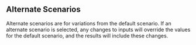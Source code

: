 ## Alternate Scenarios

Alternate scenarios are for variations from the default scenario. If an alternate 
scenario is selected, any changes to inputs will override the 
values for the default scenario, and the results will include these changes.